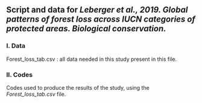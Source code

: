 ## Script and data for *Leberger et al., 2019. Global patterns of forest loss across IUCN categories of protected areas. Biological conservation.*

### I. Data

Forest_loss_tab.csv : all data needed in this study present in this file.

### II. Codes

Codes used to produce the results of the study, using the *Forest_loss_tab.csv* file.
